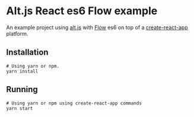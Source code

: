 # Alt.js React es6 Flow example

An example project using [alt.js](http://alt.js.org/) with [Flow](https://flowtype.org/) es6 on top of a [create-react-app](https://github.com/facebookincubator/create-react-app) platform.

## Installation

```shell
# Using yarn or npm.
yarn install
```

## Running

```shell
# Using yarn or npm using create-react-app commands
yarn start
```
